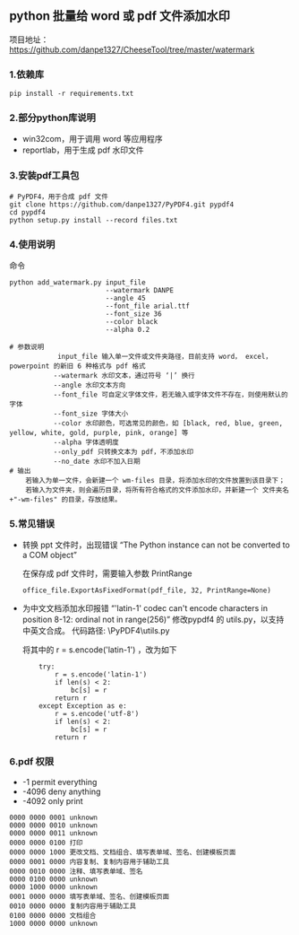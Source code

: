 ## python 批量给 word 或 pdf 文件添加水印

项目地址：https://github.com/danpe1327/CheeseTool/tree/master/watermark

### 1.依赖库
```
pip install -r requirements.txt
```
### 2.部分python库说明

- win32com，用于调用 word 等应用程序
- reportlab，用于生成 pdf 水印文件

### 3.安装pdf工具包
```
# PyPDF4，用于合成 pdf 文件
git clone https://github.com/danpe1327/PyPDF4.git pypdf4
cd pypdf4
python setup.py install --record files.txt
```

### 4.使用说明
命令
```
python add_watermark.py input_file 
                        --watermark DANPE
                        --angle 45
                        --font_file arial.ttf                        
                        --font_size 36
                        --color black
                        --alpha 0.2

# 参数说明 
            input_file 输入单一文件或文件夹路径，目前支持 word， excel， powerpoint 的新旧 6 种格式与 pdf 格式
           --watermark 水印文本，通过符号 ‘|’ 换行
           --angle 水印文本方向
           --font_file 可自定义字体文件，若无输入或字体文件不存在，则使用默认的字体
           --font_size 字体大小
           --color 水印颜色，可选常见的颜色，如 [black, red, blue, green, yellow, white, gold, purple, pink, orange] 等
           --alpha 字体透明度
           --only_pdf 只转换文本为 pdf，不添加水印
           --no_date 水印不加入日期
# 输出
    若输入为单一文件，会新建一个 wm-files 目录，将添加水印的文件放置到该目录下；
    若输入为文件夹，则会遍历目录，将所有符合格式的文件添加水印，并新建一个 文件夹名+"-wm-files" 的目录，存放结果。
```

### 5.常见错误
- 转换 ppt 文件时，出现错误 “The Python instance can not be converted to a COM object”
  
  在保存成 pdf 文件时，需要输入参数 PrintRange
  ```
  office_file.ExportAsFixedFormat(pdf_file, 32, PrintRange=None)
  ```
- 为中文文档添加水印报错 “'latin-1' codec can't encode characters in position 8-12: ordinal not in range(256)”
  修改pypdf4 的 utils.py，以支持中英文合成。
    代码路径: \PyPDF4\utils.py

    将其中的 r = s.encode('latin-1') ，改为如下
    ```
        try:
            r = s.encode('latin-1')            
            if len(s) < 2:
                bc[s] = r
            return r
        except Exception as e:
            r = s.encode('utf-8')
            if len(s) < 2:
                bc[s] = r
            return r
    ```
### 6.pdf 权限
- -1 permit everything
- -4096 deny anything
- -4092 only print

```
0000 0000 0001 unknown
0000 0000 0010 unknown
0000 0000 0011 unknown
0000 0000 0100 打印
0000 0000 1000 更改文档、文档组合、填写表单域、签名、创建模板页面
0000 0001 0000 内容复制、复制内容用于辅助工具
0000 0010 0000 注释、填写表单域、签名
0000 0100 0000 unknown
0000 1000 0000 unknown
0001 0000 0000 填写表单域、签名、创建模板页面
0010 0000 0000 复制内容用于辅助工具
0100 0000 0000 文档组合
1000 0000 0000 unknown
```
